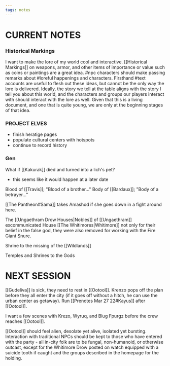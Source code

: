 ```yaml
---
tags: notes
---
```

# CURRENT NOTES
### Historical Markings
I want to make the lore of my world cool and interactive. [[Historical Markings]] on weapons, armor, and other items of importance or value such as coins or paintings are a great idea. #npc characters should make passing remarks about #loreful happenings and characters. Firsthand #text accounts are useful to flesh out these ideas, but cannot be the only way the lore is delivered. Ideally, the story we tell at the table aligns with the story I tell you about this world, and the characters and groups our players interact with should interact with the lore as well. Given that this is a living document, and one that is quite young, we are only at the beginning stages of that idea.

### PROJECT ELVES

- finish heratige pages
- populate cultural centers with hotspots
- continue to record history

### Gen
What if [[Kakurak]] died and turned into a lich's pet?
- this seems like it would happen at a later date

Blood of [[Travis]]; "Blood of a brother..."
Body of [[Bardaux]]; "Body of a betrayer..."

[[The Pantheon#Sama]] takes Amashod if she goes down in a fight around here.

The [[Ungaethram Drow Houses|Nobles]] of [[Ungaethram]] excommunicated House [[The Whitimores|Whitimore]] not only for their belief in the false god, they were also removed for working with the Fire Giant Snure.

Shrine to the missing of the [[Wildlands]]

Temples and Shrines to the Gods

# NEXT SESSION

[[Gudeliva]] is sick, they need to rest in [[Ootool]]. Krenzo pops off the plan before they all enter the city (if it goes off without a hitch, he can use the urban center as getaway). Run [[Prenotes Mar 27 22#Kayus]] after [[Ootool]].

I want a few scenes with Krezo, Wyruq, and Blug Fpurgz before the crew reaches [[Ootool]].

[[Ootool]] should feel alien, desolate yet alive, isolated yet bursting. Interaction with traditional NPCs should be kept to those who have entered with the party - all in-city folk are to be fungal, non-humanoid, or otherwise outcast, except for the Whitimore Drow posted on watch equipped with a suicide tooth if caught and the groups described in the homepage for the holding. 

